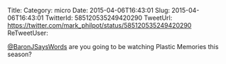 Title: 
Category: micro
Date: 2015-04-06T16:43:01
Slug: 2015-04-06T16:43:01
TwitterId: 585120535249420290
TweetUrl: https://twitter.com/mark_philpot/status/585120535249420290
ReTweetUser: 

[@BaronJSaysWords](https://twitter.com/BaronJSaysWords) are you going to be watching Plastic Memories this season?